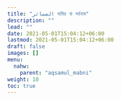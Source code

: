 ```yaml
---
title: "الضمائر দামির বা সর্বনাম"
description: ""
lead: ""
date: 2021-05-01T15:04:12+06:00
lastmod: 2021-05-01T15:04:12+06:00
draft: false
images: []
menu: 
  nahw:
    parent: "aqsamul_mabni"
weight: 10
toc: true
---
```



